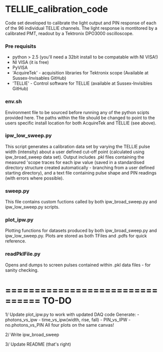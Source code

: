 # TELLIE_calibration_code
Code set developed to calibrate the light output and PIN response of each of the 96 individual TELLIE channels. The light response is montitored by a calibrated PMT, readout by a Tektronix DPO3000 oscilloscope.

### Pre requisits
 - python > 2.5 (you'll need a 32bit install to be compatable with NI VISA!)
 - NI VISA (it is free)
 - PyVISA
 - 'AcquireTek' - acquisition libraries for Tektronix scope (Available at Sussex-Invisables GitHub)
 - 'TELLIE' - Control software for TELLIE (available at Sussex-Invisibles GitHub)

### env.sh
Environment file to be sourced before running any of the python scipts provided here. The paths within the file should be changed to point to the users specific install location for both AcquireTek and TELLIE (see above). 

### ipw_low_sweep.py
This script generates a calibration data set by varying the TELLIE pulse width (intensity) about a user defined cut-off point (calculated using ipw_broad_sweep data set). Output includes .pkl files containing the measured 'scope traces for each ipw value (saved in a standardised directory structure created automatically - branching from a user defined starting directory), and a text file containing pulse shape and PIN readings (with errors where possible).

### sweep.py
This file contains custom fuctions called by both ipw_broad_sweep.py and ipw_low_sweep.py scripts.

### plot_ipw.py
Plotting functions for datasets produced by both ipw_broad_sweep.py and ipw_low_sweep.py. Plots are stored as both TFiles and .pdfs for quick reference. 

### readPklFile.py 
Opens and dumps to screen pulses contained within .pkl data files - for sanity checking. 


================================
TO-DO
================================
1/ Update plot_ipw.py to work with updated DAQ code
   Generate: - photons_vs_ipw 
   	     - time_vs_ipw(width, rise, fall)
	     - PIN_vs_IPW
	     - no.photons_vs_PIN
   	     All four plots on the same canvas! 

2/ Write ipw_broad_sweep

3/ Update README (that's right)